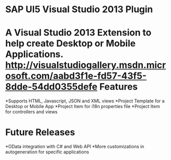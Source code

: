 SAP UI5 Visual Studio 2013 Plugin
=========================
A Visual Studio 2013 Extension to help create Desktop or Mobile Applications. 
http://visualstudiogallery.msdn.microsoft.com/aabd3f1e-fd57-43f5-8dde-54dd0355defe
Features
=========================
*Supports HTML, Javascript, JSON and XML views
*Project Template for a Desktop or Mobile App
*Project Item for i18n properties file
*Project Item for controllers and views

Future Releases
=========================
*OData integration with C# and Web API
*More customizations in autogeneration for specific applications

